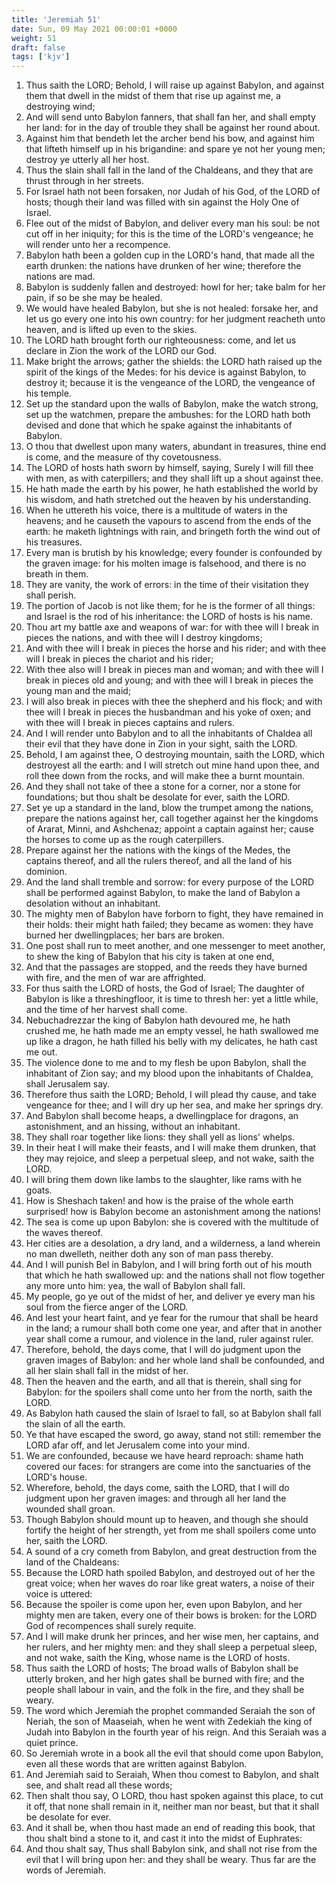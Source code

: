 ```yaml
---
title: 'Jeremiah 51'
date: Sun, 09 May 2021 00:00:01 +0000
weight: 51
draft: false
tags: ['kjv'] 
---
```


1. Thus saith the LORD; Behold, I will raise up against Babylon, and against them that dwell in the midst of them that rise up against me, a destroying wind;
2. And will send unto Babylon fanners, that shall fan her, and shall empty her land: for in the day of trouble they shall be against her round about.
3. Against him that bendeth let the archer bend his bow, and against him that lifteth himself up in his brigandine: and spare ye not her young men; destroy ye utterly all her host.
4. Thus the slain shall fall in the land of the Chaldeans, and they that are thrust through in her streets.
5. For Israel hath not been forsaken, nor Judah of his God, of the LORD of hosts; though their land was filled with sin against the Holy One of Israel.
6. Flee out of the midst of Babylon, and deliver every man his soul: be not cut off in her iniquity; for this is the time of the LORD's vengeance; he will render unto her a recompence.
7. Babylon hath been a golden cup in the LORD's hand, that made all the earth drunken: the nations have drunken of her wine; therefore the nations are mad.
8. Babylon is suddenly fallen and destroyed: howl for her; take balm for her pain, if so be she may be healed.
9. We would have healed Babylon, but she is not healed: forsake her, and let us go every one into his own country: for her judgment reacheth unto heaven, and is lifted up even to the skies.
10. The LORD hath brought forth our righteousness: come, and let us declare in Zion the work of the LORD our God.
11. Make bright the arrows; gather the shields: the LORD hath raised up the spirit of the kings of the Medes: for his device is against Babylon, to destroy it; because it is the vengeance of the LORD, the vengeance of his temple.
12. Set up the standard upon the walls of Babylon, make the watch strong, set up the watchmen, prepare the ambushes: for the LORD hath both devised and done that which he spake against the inhabitants of Babylon.
13. O thou that dwellest upon many waters, abundant in treasures, thine end is come, and the measure of thy covetousness.
14. The LORD of hosts hath sworn by himself, saying, Surely I will fill thee with men, as with caterpillers; and they shall lift up a shout against thee.
15. He hath made the earth by his power, he hath established the world by his wisdom, and hath stretched out the heaven by his understanding.
16. When he uttereth his voice, there is a multitude of waters in the heavens; and he causeth the vapours to ascend from the ends of the earth: he maketh lightnings with rain, and bringeth forth the wind out of his treasures.
17. Every man is brutish by his knowledge; every founder is confounded by the graven image: for his molten image is falsehood, and there is no breath in them.
18. They are vanity, the work of errors: in the time of their visitation they shall perish.
19. The portion of Jacob is not like them; for he is the former of all things: and Israel is the rod of his inheritance: the LORD of hosts is his name.
20. Thou art my battle axe and weapons of war: for with thee will I break in pieces the nations, and with thee will I destroy kingdoms;
21. And with thee will I break in pieces the horse and his rider; and with thee will I break in pieces the chariot and his rider;
22. With thee also will I break in pieces man and woman; and with thee will I break in pieces old and young; and with thee will I break in pieces the young man and the maid;
23. I will also break in pieces with thee the shepherd and his flock; and with thee will I break in pieces the husbandman and his yoke of oxen; and with thee will I break in pieces captains and rulers.
24. And I will render unto Babylon and to all the inhabitants of Chaldea all their evil that they have done in Zion in your sight, saith the LORD.
25. Behold, I am against thee, O destroying mountain, saith the LORD, which destroyest all the earth: and I will stretch out mine hand upon thee, and roll thee down from the rocks, and will make thee a burnt mountain.
26. And they shall not take of thee a stone for a corner, nor a stone for foundations; but thou shalt be desolate for ever, saith the LORD.
27. Set ye up a standard in the land, blow the trumpet among the nations, prepare the nations against her, call together against her the kingdoms of Ararat, Minni, and Ashchenaz; appoint a captain against her; cause the horses to come up as the rough caterpillers.
28. Prepare against her the nations with the kings of the Medes, the captains thereof, and all the rulers thereof, and all the land of his dominion.
29. And the land shall tremble and sorrow: for every purpose of the LORD shall be performed against Babylon, to make the land of Babylon a desolation without an inhabitant.
30. The mighty men of Babylon have forborn to fight, they have remained in their holds: their might hath failed; they became as women: they have burned her dwellingplaces; her bars are broken.
31. One post shall run to meet another, and one messenger to meet another, to shew the king of Babylon that his city is taken at one end,
32. And that the passages are stopped, and the reeds they have burned with fire, and the men of war are affrighted.
33. For thus saith the LORD of hosts, the God of Israel; The daughter of Babylon is like a threshingfloor, it is time to thresh her: yet a little while, and the time of her harvest shall come.
34. Nebuchadrezzar the king of Babylon hath devoured me, he hath crushed me, he hath made me an empty vessel, he hath swallowed me up like a dragon, he hath filled his belly with my delicates, he hath cast me out.
35. The violence done to me and to my flesh be upon Babylon, shall the inhabitant of Zion say; and my blood upon the inhabitants of Chaldea, shall Jerusalem say.
36. Therefore thus saith the LORD; Behold, I will plead thy cause, and take vengeance for thee; and I will dry up her sea, and make her springs dry.
37. And Babylon shall become heaps, a dwellingplace for dragons, an astonishment, and an hissing, without an inhabitant.
38. They shall roar together like lions: they shall yell as lions' whelps.
39. In their heat I will make their feasts, and I will make them drunken, that they may rejoice, and sleep a perpetual sleep, and not wake, saith the LORD.
40. I will bring them down like lambs to the slaughter, like rams with he goats.
41. How is Sheshach taken! and how is the praise of the whole earth surprised! how is Babylon become an astonishment among the nations!
42. The sea is come up upon Babylon: she is covered with the multitude of the waves thereof.
43. Her cities are a desolation, a dry land, and a wilderness, a land wherein no man dwelleth, neither doth any son of man pass thereby.
44. And I will punish Bel in Babylon, and I will bring forth out of his mouth that which he hath swallowed up: and the nations shall not flow together any more unto him: yea, the wall of Babylon shall fall.
45. My people, go ye out of the midst of her, and deliver ye every man his soul from the fierce anger of the LORD.
46. And lest your heart faint, and ye fear for the rumour that shall be heard in the land; a rumour shall both come one year, and after that in another year shall come a rumour, and violence in the land, ruler against ruler.
47. Therefore, behold, the days come, that I will do judgment upon the graven images of Babylon: and her whole land shall be confounded, and all her slain shall fall in the midst of her.
48. Then the heaven and the earth, and all that is therein, shall sing for Babylon: for the spoilers shall come unto her from the north, saith the LORD.
49. As Babylon hath caused the slain of Israel to fall, so at Babylon shall fall the slain of all the earth.
50. Ye that have escaped the sword, go away, stand not still: remember the LORD afar off, and let Jerusalem come into your mind.
51. We are confounded, because we have heard reproach: shame hath covered our faces: for strangers are come into the sanctuaries of the LORD's house.
52. Wherefore, behold, the days come, saith the LORD, that I will do judgment upon her graven images: and through all her land the wounded shall groan.
53. Though Babylon should mount up to heaven, and though she should fortify the height of her strength, yet from me shall spoilers come unto her, saith the LORD.
54. A sound of a cry cometh from Babylon, and great destruction from the land of the Chaldeans:
55. Because the LORD hath spoiled Babylon, and destroyed out of her the great voice; when her waves do roar like great waters, a noise of their voice is uttered:
56. Because the spoiler is come upon her, even upon Babylon, and her mighty men are taken, every one of their bows is broken: for the LORD God of recompences shall surely requite.
57. And I will make drunk her princes, and her wise men, her captains, and her rulers, and her mighty men: and they shall sleep a perpetual sleep, and not wake, saith the King, whose name is the LORD of hosts.
58. Thus saith the LORD of hosts; The broad walls of Babylon shall be utterly broken, and her high gates shall be burned with fire; and the people shall labour in vain, and the folk in the fire, and they shall be weary.
59. The word which Jeremiah the prophet commanded Seraiah the son of Neriah, the son of Maaseiah, when he went with Zedekiah the king of Judah into Babylon in the fourth year of his reign. And this Seraiah was a quiet prince.
60. So Jeremiah wrote in a book all the evil that should come upon Babylon, even all these words that are written against Babylon.
61. And Jeremiah said to Seraiah, When thou comest to Babylon, and shalt see, and shalt read all these words;
62. Then shalt thou say, O LORD, thou hast spoken against this place, to cut it off, that none shall remain in it, neither man nor beast, but that it shall be desolate for ever.
63. And it shall be, when thou hast made an end of reading this book, that thou shalt bind a stone to it, and cast it into the midst of Euphrates:
64. And thou shalt say, Thus shall Babylon sink, and shall not rise from the evil that I will bring upon her: and they shall be weary. Thus far are the words of Jeremiah.
